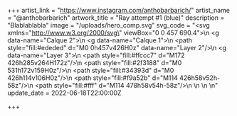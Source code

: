 +++
artist_link = "https://www.instagram.com/anthobarbarich/"
artist_name = "@anthobarbarich"
artwork_title = "Ray attempt #1 (blue)"
description = "Blablablabla"
image = "/uploads/hero_comp.svg"
svg_code = "<svg xmlns=\"http://www.w3.org/2000/svg\" viewBox=\"0 0 457 690.4\">\n  <g data-name=\"Calque 2\">\n    <g data-name=\"Calque 1\">\n      <path style=\"fill:#ededed\" d=\"M0 0h457v426H0z\" data-name=\"Layer 2\"/>\n      <g data-name=\"Layer 3\">\n        <path style=\"fill:#ffccc7\" d=\"M172 426h285v264H172z\"/>\n        <path style=\"fill:#2f3188\" d=\"M0 531h172v159H0z\"/>\n        <path style=\"fill:#34393d\" d=\"M0 426h114v106H0z\"/>\n        <path style=\"fill:#f9a52b\" d=\"M114 426h58v52h-58z\"/>\n        <path style=\"fill:#fff\" d=\"M114 478h58v54h-58z\"/>\n      </g>\n    </g>\n  </g>\n</svg>"
update_date = 2022-06-18T22:00:00Z

+++
